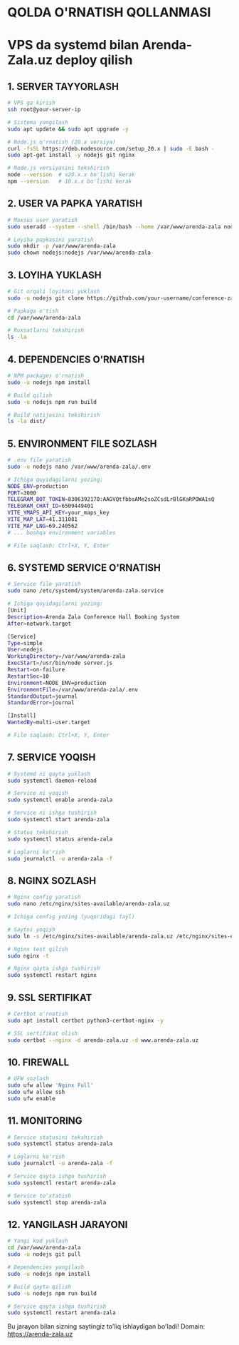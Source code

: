 # QOLDA O'RNATISH QOLLANMASI
# VPS da systemd bilan Arenda-Zala.uz deploy qilish

## 1. SERVER TAYYORLASH

```bash
# VPS ga kirish
ssh root@your-server-ip

# Sistema yangilash
sudo apt update && sudo apt upgrade -y

# Node.js o'rnatish (20.x versiya)
curl -fsSL https://deb.nodesource.com/setup_20.x | sudo -E bash -
sudo apt-get install -y nodejs git nginx

# Node.js versiyasini tekshirish
node --version  # v20.x.x bo'lishi kerak
npm --version   # 10.x.x bo'lishi kerak
```

## 2. USER VA PAPKA YARATISH

```bash
# Maxsus user yaratish
sudo useradd --system --shell /bin/bash --home /var/www/arenda-zala nodejs

# Loyiha papkasini yaratish
sudo mkdir -p /var/www/arenda-zala
sudo chown nodejs:nodejs /var/www/arenda-zala
```

## 3. LOYIHA YUKLASH

```bash
# Git orqali loyihani yuklash
sudo -u nodejs git clone https://github.com/your-username/conference-zal.git /var/www/arenda-zala

# Papkaga o'tish
cd /var/www/arenda-zala

# Ruxsatlarni tekshirish
ls -la
```

## 4. DEPENDENCIES O'RNATISH

```bash
# NPM packages o'rnatish
sudo -u nodejs npm install

# Build qilish
sudo -u nodejs npm run build

# Build natijasini tekshirish
ls -la dist/
```

## 5. ENVIRONMENT FILE SOZLASH

```bash
# .env file yaratish
sudo -u nodejs nano /var/www/arenda-zala/.env

# Ichiga quyidagilarni yozing:
NODE_ENV=production
PORT=3000
TELEGRAM_BOT_TOKEN=8306392170:AAGVQtfbbsAMe2soZCsdLrBlGKaRPOWA1sQ
TELEGRAM_CHAT_ID=6509449401
VITE_YMAPS_API_KEY=your_maps_key
VITE_MAP_LAT=41.311081
VITE_MAP_LNG=69.240562
# ... boshqa environment variables

# File saqlash: Ctrl+X, Y, Enter
```

## 6. SYSTEMD SERVICE O'RNATISH

```bash
# Service file yaratish
sudo nano /etc/systemd/system/arenda-zala.service

# Ichiga quyidagilarni yozing:
[Unit]
Description=Arenda Zala Conference Hall Booking System
After=network.target

[Service]
Type=simple
User=nodejs
WorkingDirectory=/var/www/arenda-zala
ExecStart=/usr/bin/node server.js
Restart=on-failure
RestartSec=10
Environment=NODE_ENV=production
EnvironmentFile=/var/www/arenda-zala/.env
StandardOutput=journal
StandardError=journal

[Install]
WantedBy=multi-user.target

# File saqlash: Ctrl+X, Y, Enter
```

## 7. SERVICE YOQISH

```bash
# Systemd ni qayta yuklash
sudo systemctl daemon-reload

# Service ni yoqish
sudo systemctl enable arenda-zala

# Service ni ishga tushirish
sudo systemctl start arenda-zala

# Status tekshirish
sudo systemctl status arenda-zala

# Loglarni ko'rish
sudo journalctl -u arenda-zala -f
```

## 8. NGINX SOZLASH

```bash
# Nginx config yaratish
sudo nano /etc/nginx/sites-available/arenda-zala.uz

# Ichiga config yozing (yuqoridagi fayl)

# Saytni yoqish
sudo ln -s /etc/nginx/sites-available/arenda-zala.uz /etc/nginx/sites-enabled/

# Nginx test qilish
sudo nginx -t

# Nginx qayta ishga tushirish
sudo systemctl restart nginx
```

## 9. SSL SERTIFIKAT

```bash
# Certbot o'rnatish
sudo apt install certbot python3-certbot-nginx -y

# SSL sertifikat olish
sudo certbot --nginx -d arenda-zala.uz -d www.arenda-zala.uz
```

## 10. FIREWALL

```bash
# UFW sozlash
sudo ufw allow 'Nginx Full'
sudo ufw allow ssh
sudo ufw enable
```

## 11. MONITORING

```bash
# Service statusini tekshirish
sudo systemctl status arenda-zala

# Loglarni ko'rish
sudo journalctl -u arenda-zala -f

# Service qayta ishga tushirish
sudo systemctl restart arenda-zala

# Service to'xtatish
sudo systemctl stop arenda-zala
```

## 12. YANGILASH JARAYONI

```bash
# Yangi kod yuklash
cd /var/www/arenda-zala
sudo -u nodejs git pull

# Dependencies yangilash
sudo -u nodejs npm install

# Build qayta qilish
sudo -u nodejs npm run build

# Service qayta ishga tushirish
sudo systemctl restart arenda-zala
```

Bu jarayon bilan sizning saytingiz to'liq ishlaydigan bo'ladi!
Domain: https://arenda-zala.uz
